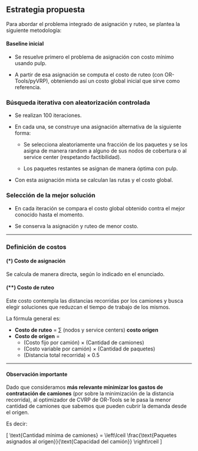 ## Estrategia propuesta
Para abordar el problema integrado de asignación y ruteo, se plantea la siguiente metodología:

#### Baseline inicial

- Se resuelve primero el problema de asignación con costo mínimo usando pulp.

- A partir de esa asignación se computa el costo de ruteo (con OR-Tools/pyVRP), obteniendo así un costo global inicial que sirve como referencia.

### Búsqueda iterativa con aleatorización controlada

- Se realizan 100 iteraciones.

- En cada una, se construye una asignación alternativa de la siguiente forma:

    - Se selecciona aleatoriamente una fracción de los paquetes y se los asigna de manera random a alguno de sus nodos de cobertura o al service center (respetando factibilidad).

    - Los paquetes restantes se asignan de manera óptima con pulp.

- Con esta asignación mixta se calculan las rutas y el costo global.

### Selección de la mejor solución

- En cada iteración se compara el costo global obtenido contra el mejor conocido hasta el momento.

- Se conserva la asignación y ruteo de menor costo.

------------------------------------------

### Definición de costos

#### (*) Costo de asignación
Se calcula de manera directa, según lo indicado en el enunciado.

#### (**) Costo de ruteo
Este costo contempla las distancias recorridas por los camiones y busca elegir soluciones que reduzcan el tiempo de trabajo de los mismos.  

La fórmula general es:

- **Costo de ruteo** = ∑ (nodos y service centers) **costo origen**
- **Costo de origen** =  
  - (Costo fijo por camión) × (Cantidad de camiones)  
  + (Costo variable por camión) × (Cantidad de paquetes)  
  + (Distancia total recorrida) × 0.5

---

#### Observación importante
Dado que consideramos **más relevante minimizar los gastos de contratación de camiones** (por sobre la minimización de la distancia recorrida), al optimizador de CVRP de OR-Tools se le pasa la menor cantidad de camiones que sabemos que pueden cubrir la demanda desde el origen.  

Es decir:

\[
\text{Cantidad mínima de camiones} = \left\lceil \frac{\text{Paquetes asignados al origen}}{\text{Capacidad del camión}} \right\rceil
\]
